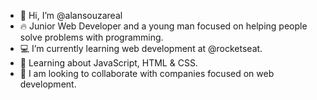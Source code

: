- 👋 Hi, I’m @alansouzareal
- 🔥 Junior Web Developer and a young man focused on helping people solve problems with programming.
- 💻 I’m currently learning web development at @rocketseat.
- 📖 Learning about JavaScript, HTML & CSS.
- 💞 I am looking to collaborate with companies focused on web development.

<!---
alansouzareal/alansouzareal is a ✨ special ✨ repository because its `README.md` (this file) appears on your GitHub profile.
You can click the Preview link to take a look at your changes.
--->
